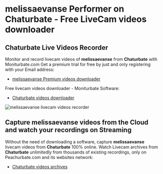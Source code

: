 # melissaevanse Performer on Chaturbate - Free LiveCam videos downloader

## Chaturbate Live Videos Recorder

Monitor and record livecam videos of **melissaevanse** from **Chaturbate** with Moniturbate.com
Get a premium trial for free by just and only registering with your Email address:
* [melissaevanse Premium videos downloader](https://moniturbate.com/request-demo-licence-key.html)

Free livecam videos downloader - Moniturbate Software:
* [Chaturbate videos downloader](https://moniturbate.com/moniturbate-download-software.html)

![melissaevanse livecam videos recorder](https://peachurnet.com/templates/moniturbate-software.png)


## Capture melissaevanse videos from the Cloud and watch your recordings on Streaming

Without the need of downloading a software, capture **melissaevanse** livecam videos from **Chaturbate** 100% online.
Watch Livecam archives from **Chaturbate** unlimitedly from thousands of existing recordings, only on Peachurbate.com and its websites network:
* [Chaturbate videos archives](https://peachurnet.com/)